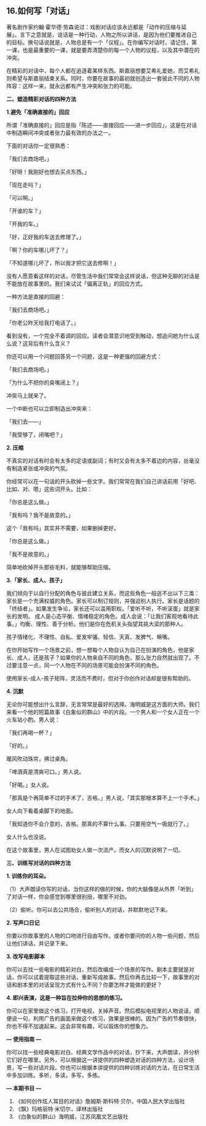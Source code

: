 ## 16.如何写「对话」
著名剧作家约翰·霍华德·劳森说过：戏剧对话应该永远都是「动作的压缩与延展」。言下之意就是，说话是一种行动，人物之所以讲话，是因为他们要推进自己的目标。换句话说就是，人物总是有一个「议程」。在你编写对话时，请记住，第一课，也是最重要的一课，就是要弄清楚你的每一个人物的议程，以及其中潜在的冲突。


在精彩的对话中，每个人都在追逐着某样东西。斯嘉丽想要艾希礼爱她，而艾希礼则希望与斯嘉丽结束关系。同时，你要在故事的最初就创造出一套彼此不同的人物阵容：这样一来，就永远都有产生冲突和张力的可能。


**二、塑造精彩对话的四种方法**


**1.避免「准确直接的」回应**


所谓「准确直接的」回应是指「陈述——直接回应——进一步回应」，这是在对话中制造瞬间冲突或者张力最有效的办法之一。


下面的对话你一定很熟悉：


「我们去商场吧。」


「好呀！我刚好也想去买点东西。」


「现在走吗？」


「可以啊。」 


 「开谁的车？」


 「开我的车。」 


「好，正好我的车送去修理了。」


 「啊？你的车哪儿坏了？」


 「不知道哪儿坏了，所以我才把它送去修啊！」


没有人愿意看这样的对话，尽管生活中我们常常会这样说话，但这种无聊的对话是不能放在故事里的。我们来试试「偏离正轨」的回应方式。


一种方法是直接的回避：


「我们去商场吧。」


「你老公昨天给我打电话了。」


看到没有，一个完全不着调的回应。读者会潜意识地受到触动，想追问她为什么这么说？这背后有什么含义？


你还可以用一个问题回答另一个问题，这是一种更强的回避方式：


「我们去商场吧。」


「为什么不把你的臭嘴闭上？」


冲突马上就来了。


一个中断也可以立即制造出冲突来：


「我们去——」


「我受够了，闭嘴吧？」


**2. 压缩**


不真实的对话有时会有太多的定语或副词；有时又会有太多不着边的内容，丝毫没有制造紧张或冲突的气氛。


你经常可以在一句话的开头砍掉一些文字。我们常常在我们自己讲话前用「好吧、比如、对、嗯」这些词开头。比如：


「你总是这么做。」


「我有吗？我不是故意的。」


这个「我有吗」其实并不需要，如果删掉更好。


「你总是这么做。」


「我不是故意的。」


简单地砍掉开头那些毛料，就能够帮助压缩。


**3.「家长、成人、孩子」**


我们倾向于以自行分配的角色与彼此建立关系，而这些角色一般逃不出以下三类：
家长是一个充满权威的角色。家长可以制订规则，并强迫别人执行。家长是话题的「终结者」。如果发生争论，家长还可以滥用职权。「爱听不听，不听滚蛋」就是家长的发明。
成人是心态平衡、情绪稳定的角色。成人会说：「让我们客观地看待此事。」均衡、理性、善于分析。他们是你在危机关头指望其挑大梁的那种人。


孩子情绪化、不理性、自私、爱发牢骚、轻信、天真、发脾气、噘嘴。


在你开始写作一个场景之前，想一想每个人物自认为自己在扮演的角色，他是家长、成人，还是孩子？如果你的人物来自不同的角色，那么张力自然就出现了。不过要注意一点，同一个人物在不同的场景可能会扮演不同的角色。


使用家长-成人-孩子矩阵，灵活而不费时，但对于你创作对话却是很有帮助的。


**4. 沉默**


无论你可能想出什么言辞，无言常常是最好的选择。海明威是这方面的大师。我们来看一个他的短篇故事《白象似的群山》中的片段。一个男人和一个女人正在一个火车站小酌。男人说：


「我们再喝一杯？」


「好的。」


暖风吹动珠帘，拂过桌角。


「啤酒真是清爽可口。」男人说。


「好喝。」女人说。


「那真是个再简单不过的手术了，吉格。」男人说，「其实那根本算不上一个手术。」


女人向下看着桌脚下的地面。


「我知道你不会介意的，吉格。那真的不算什么事。只要用空气一吸就行了。」


女人什么也没说。


在这个故事里，男人在试图劝女人做一次流产。而女人的沉默说明了一切。


**三、训练写对话的四种方法**


**1. 训练你的耳朵。**


（1）大声朗读你写的对话，当你这样的做的时候，你的大脑像是从外界「听到」了对话一样，你会感觉到哪里很别扭，哪里不对劲。


（2）偷听。你可以去公共场合，偷听别人的对话，并默默地记下来。


**2. 写声口日记**


你要以你故事里的人物的口吻进行自由写作。或者你要问你的人物一些问题，然后让他们讲话，并记录下来。


**3. 改写电影脚本**


你可以去找一些电影的精彩对白，然后改编成一个场景的写作。剧本主要就是对话，你可以试着提取这些对话，重新写成故事。然后你再去比较一下，故事里的对话和剧本里的对话呈现方式有什么不同？你要怎样才能做的更好？


**4. 即兴表演，这是一种旨在拉伸你的思想的练习。**


你可以在家里做这个练习，打开电视，关掉声音。然后模拟电视里的人物说话，顺便说一句，利用广告的画面来做这个练习，效果是很棒的。因为广告的节奏很快，你也不得不加速起来。这会非常有趣，可以锻炼你的想象力。


**— 使用指南 —**


你可以找一些经典电影对白、经典文学作品中的对话，抄下来，大声朗读，并分析它们好在哪里。另外，可以根据这一讲提供的四种塑造对话的四种方法，设计场景，写一些对话片段。你也可以根据本讲提供的四种训练对话的方法，在日常生活中多加训练。多听，多读，多写，多练。


**— 本期书目 —**


1. 《如何创作炫人耳目的对话》詹姆斯·斯科特·贝尔，中国人民大学出版社
2. 《飘》玛格丽特·米切尔，译林出版社
3. 《白象似的群山》海明威，江苏凤凰文艺出版社
